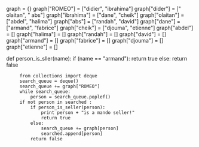 graph = {}
graph["ROMEO"] = ["didier", "ibrahima"]
graph["dider"] = [" olaitan", " abs"]
graph["ibrahima"] = ["dane", "cheik"]
graph["olaitan"] = ["abdel", "halima"]
graph["abs"] = ["randah", "david"]
graph["dane"] = ["armand", "fabrice"]
graph["cheik"] = ["djouma", "etienne"]
graph["abdel"] = []
graph["halima"] = []
graph["randah"] = []
graph["david"] = []
graph["armand"] = []
graph["fabrice"] = []
graph["djouma"] = []
graph["etienne"] = []

def person_is_sller(name):
         if (name == "armand"):
             return true
         else:
             return false 
        
         from collections import deque
         search_queue = deque()
         search_queue += graph["ROMEO"]
         while search_queue:
             person = search_queue.poplef()
         if not person in searched :
             if person_is_seller(person):
                 print person + "is a mando seller!"
                 return true
             else:
                 search_queue += graph[person]
                 searched.append[person]
             return false
